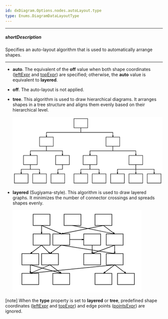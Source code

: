 ```yaml
---
id: dxDiagram.Options.nodes.autoLayout.type
type: Enums.DiagramDataLayoutType
---
```

---
##### shortDescription
Specifies an auto-layout algorithm that is used to automatically arrange shapes.

---
- **auto**. The equivalent of the **off** value when both shape coordinates ([leftExpr](/api-reference/10%20UI%20Components/dxDiagram/1%20Configuration/nodes/leftExpr.md '/Documentation/ApiReference/UI_Components/dxDiagram/Configuration/nodes/#leftExpr') and [topExpr](/api-reference/10%20UI%20Components/dxDiagram/1%20Configuration/nodes/topExpr.md '/Documentation/ApiReference/UI_Components/dxDiagram/Configuration/nodes/#topExpr')) are specified; otherwise, the **auto** value is equivalent to **layered**.

- **off**. The auto-layout is not applied.

- **tree**. This algorithm is used to draw hierarchical diagrams. It arranges shapes in a tree structure and aligns them evenly based on their hierarchical level.

  ![Diagram - Tree Layout](/images/diagram/layout-tree.png)

- **layered** (Sugiyama-style). This algorithm is used to draw layered graphs. It minimizes the number of connector crossings and spreads shapes evenly.

  ![Diagram - Layered Layout](/images/diagram/layout-layered.png)

[note] When the **type** property is set to **layered** or **tree**, predefined shape coordinates ([leftExpr](/api-reference/10%20UI%20Components/dxDiagram/1%20Configuration/nodes/leftExpr.md '/Documentation/ApiReference/UI_Components/dxDiagram/Configuration/nodes/#leftExpr') and [topExpr](/api-reference/10%20UI%20Components/dxDiagram/1%20Configuration/nodes/topExpr.md '/Documentation/ApiReference/UI_Components/dxDiagram/Configuration/nodes/#topExpr')) and edge points ([pointsExpr](/api-reference/10%20UI%20Components/dxDiagram/1%20Configuration/edges/pointsExpr.md '/Documentation/ApiReference/UI_Components/dxDiagram/Configuration/edges/#pointsExpr')) are ignored.
